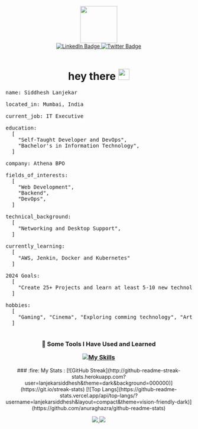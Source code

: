 <div id="header" align="center">
  <img src="https://media.giphy.com/media/M9gbBd9nbDrOTu1Mqx/giphy.gif" width="100"/>
</div>

<div id="badges" align="center">
  <a href="your-linkedin-URL">
    <img src="https://img.shields.io/badge/LinkedIn-blue?style=for-the-badge&logo=linkedin&logoColor=white" alt="LinkedIn Badge"/>
  </a>
  <a href="your-twitter-URL">
    <img src="https://img.shields.io/badge/Twitter-blue?style=for-the-badge&logo=twitter&logoColor=white" alt="Twitter Badge"/>
  </a>
</div>

<p align="center">
<img src="https://komarev.com/ghpvc/?username=lanjekarsiddhesh&style=flat-square&color=blue" alt=""/>
</p>

<h1 align="center">
  hey there
  <img src="https://media.giphy.com/media/hvRJCLFzcasrR4ia7z/giphy.gif" width="30px"/>
</h1>

<pre>
name: Siddhesh Lanjekar

located_in: Mumbai, India

current_job: IT Executive

education:
  [
    "Self-Taught Developer and DevOps",
    "Bachelor's in Information Technology",
  ]

company: Athena BPO

fields_of_interests:
  [
    "Web Development",
    "Backend",
    "DevOps",
  ]

technical_background:
  [
    "Networking and Desktop Support",
  ]
  
currently_learning: 
  [
    "AWS, Jenkin, Docker and Kubernetes"
  ]

2024 Goals: 
  [
    "Create 25+ Projects and learn at least 5-10 new technologies."
  ]

hobbies: 
  [
    "Gaming", "Cinema", "Exploring comming technology", "Art"
  ]

</pre>


<!--
**lanjekarsiddhesh/lanjekarsiddhesh** is a ✨ _special_ ✨ repository because its `README.md` (this file) appears on your GitHub profile.

Here are some ideas to get you started:

- 🔭 I’m currently working on ...
- 🌱 I’m currently learning ...
- 👯 I’m looking to collaborate on ...
- 🤔 I’m looking for help with ...
- 💬 Ask me about ...
- 📫 How to reach me: ...
- 😄 Pronouns: ...
- ⚡ Fun fact: ...
[![Top Langs](https://github-readme-stats.vercel.app/api/top-langs/?username=lanjekarsiddhesh)](https://github.com/anuraghazra/github-readme-stats) 
-->

<h3 align="center">🚀  Some Tools I Have Used and Learned

[![My Skills](https://skillicons.dev/icons?i=python,django,mysql,aws,linux,windows,git,jenkins,docker,kubernetes,js,html,css,vscode,wasm%29)](https://skillicons.dev/icons?i=python,django,mysql,aws,linux,windows.git,jenkins,docker,kubernetes,js,html,css,vscode,wasm)
</h3>

<p align="center">
### :fire: My Stats :
[![GitHub Streak](http://github-readme-streak-stats.herokuapp.com?user=lanjekarsiddhesh&theme=dark&background=000000)](https://git.io/streak-stats) [![Top Langs](https://github-readme-stats.vercel.app/api/top-langs/?username=lanjekarsiddhesh&layout=compact&theme=vision-friendly-dark)](https://github.com/anuraghazra/github-readme-stats)
</p>

<p align="center">
  <!-- GitHub Streak -->
  <a href="https://git.io/streak-stats">
    <img src="http://github-readme-streak-stats.herokuapp.com?user=lanjekarsiddhesh&theme=dark&background=000000" />
  </a>
  <!-- Top Langs -->
  <a href="https://github.com/anuraghazra/github-readme-stats">
    <img src="https://github-readme-stats.vercel.app/api/top-langs/?username=lanjekarsiddhesh&layout=compact&theme=vision-friendly-dark" />
  </a>
</p>





